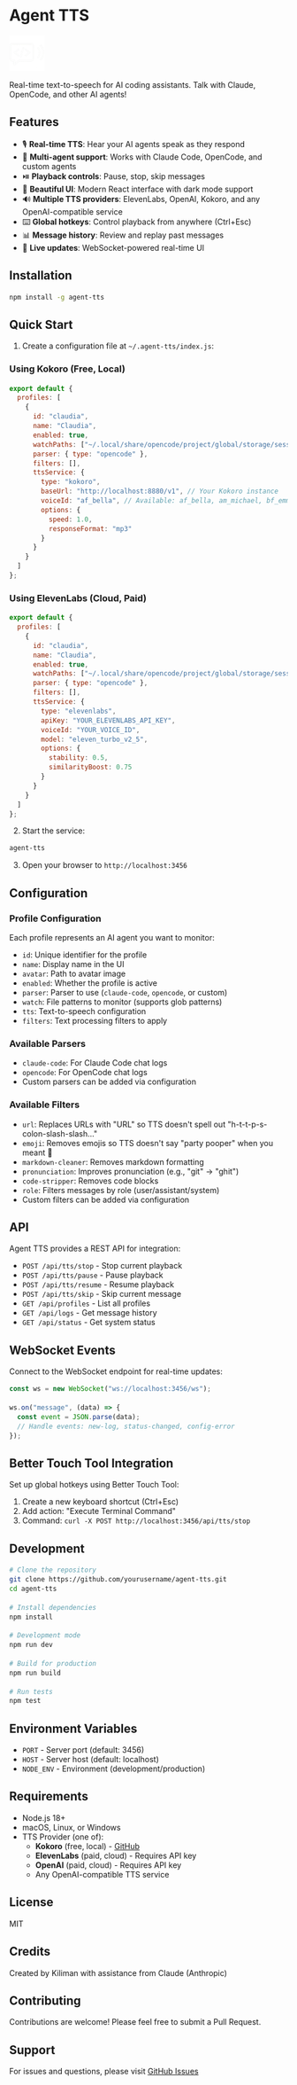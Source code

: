 # Agent TTS

<img src="src/client/public/images/agent-tts.png" style="width:64px; height:64px;" alt="Agent TTS" />

Real-time text-to-speech for AI coding assistants. Talk with Claude, OpenCode, and other AI agents!

## Features

- 🎙️ **Real-time TTS**: Hear your AI agents speak as they respond
- 🤖 **Multi-agent support**: Works with Claude Code, OpenCode, and custom agents
- ⏯️ **Playback controls**: Pause, stop, skip messages
- 🎨 **Beautiful UI**: Modern React interface with dark mode support
- 🔊 **Multiple TTS providers**: ElevenLabs, OpenAI, Kokoro, and any OpenAI-compatible service
- ⌨️ **Global hotkeys**: Control playback from anywhere (Ctrl+Esc)
- 📊 **Message history**: Review and replay past messages
- 🔄 **Live updates**: WebSocket-powered real-time UI

## Installation

```bash
npm install -g agent-tts
```

## Quick Start

1. Create a configuration file at `~/.agent-tts/index.js`:

### Using Kokoro (Free, Local)

```javascript
export default {
  profiles: [
    {
      id: "claudia",
      name: "Claudia",
      enabled: true,
      watchPaths: ["~/.local/share/opencode/project/global/storage/session/message/**"],
      parser: { type: "opencode" },
      filters: [],
      ttsService: {
        type: "kokoro",
        baseUrl: "http://localhost:8880/v1", // Your Kokoro instance
        voiceId: "af_bella", // Available: af_bella, am_michael, bf_emma, bm_george, etc.
        options: {
          speed: 1.0,
          responseFormat: "mp3"
        }
      }
    }
  ]
};
```

### Using ElevenLabs (Cloud, Paid)

```javascript
export default {
  profiles: [
    {
      id: "claudia",
      name: "Claudia",
      enabled: true,
      watchPaths: ["~/.local/share/opencode/project/global/storage/session/message/**"],
      parser: { type: "opencode" },
      filters: [],
      ttsService: {
        type: "elevenlabs",
        apiKey: "YOUR_ELEVENLABS_API_KEY",
        voiceId: "YOUR_VOICE_ID",
        model: "eleven_turbo_v2_5",
        options: {
          stability: 0.5,
          similarityBoost: 0.75
        }
      }
    }
  ]
};
```

2. Start the service:

```bash
agent-tts
```

3. Open your browser to `http://localhost:3456`

## Configuration

### Profile Configuration

Each profile represents an AI agent you want to monitor:

- `id`: Unique identifier for the profile
- `name`: Display name in the UI
- `avatar`: Path to avatar image
- `enabled`: Whether the profile is active
- `parser`: Parser to use (`claude-code`, `opencode`, or custom)
- `watch`: File patterns to monitor (supports glob patterns)
- `tts`: Text-to-speech configuration
- `filters`: Text processing filters to apply

### Available Parsers

- `claude-code`: For Claude Code chat logs
- `opencode`: For OpenCode chat logs
- Custom parsers can be added via configuration

### Available Filters

- `url`: Replaces URLs with "URL" so TTS doesn't spell out "h-t-t-p-s-colon-slash-slash..."
- `emoji`: Removes emojis so TTS doesn't say "party pooper" when you meant 🎉
- `markdown-cleaner`: Removes markdown formatting
- `pronunciation`: Improves pronunciation (e.g., "git" → "ghit")
- `code-stripper`: Removes code blocks
- `role`: Filters messages by role (user/assistant/system)
- Custom filters can be added via configuration

## API

Agent TTS provides a REST API for integration:

- `POST /api/tts/stop` - Stop current playback
- `POST /api/tts/pause` - Pause playback
- `POST /api/tts/resume` - Resume playback
- `POST /api/tts/skip` - Skip current message
- `GET /api/profiles` - List all profiles
- `GET /api/logs` - Get message history
- `GET /api/status` - Get system status

## WebSocket Events

Connect to the WebSocket endpoint for real-time updates:

```javascript
const ws = new WebSocket("ws://localhost:3456/ws");

ws.on("message", (data) => {
  const event = JSON.parse(data);
  // Handle events: new-log, status-changed, config-error
});
```

## Better Touch Tool Integration

Set up global hotkeys using Better Touch Tool:

1. Create a new keyboard shortcut (Ctrl+Esc)
2. Add action: "Execute Terminal Command"
3. Command: `curl -X POST http://localhost:3456/api/tts/stop`

## Development

```bash
# Clone the repository
git clone https://github.com/yourusername/agent-tts.git
cd agent-tts

# Install dependencies
npm install

# Development mode
npm run dev

# Build for production
npm run build

# Run tests
npm test
```

## Environment Variables

- `PORT` - Server port (default: 3456)
- `HOST` - Server host (default: localhost)
- `NODE_ENV` - Environment (development/production)

## Requirements

- Node.js 18+
- macOS, Linux, or Windows
- TTS Provider (one of):
  - **Kokoro** (free, local) - [GitHub](https://github.com/kokoro-tts/kokoro)
  - **ElevenLabs** (paid, cloud) - Requires API key
  - **OpenAI** (paid, cloud) - Requires API key
  - Any OpenAI-compatible TTS service

## License

MIT

## Credits

Created by Kiliman with assistance from Claude (Anthropic)

## Contributing

Contributions are welcome! Please feel free to submit a Pull Request.

## Support

For issues and questions, please visit [GitHub Issues](https://github.com/kiliman/agent-tts/issues)
